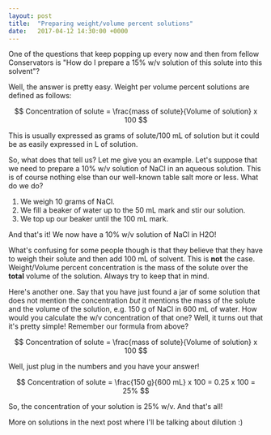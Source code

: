```yaml
---
layout: post
title:  "Preparing weight/volume percent solutions"
date:   2017-04-12 14:30:00 +0000
---
```


One of the questions that keep popping up every now and then from fellow Conservators is "How do I prepare a 15% w/v solution of this solute into this solvent"?

Well, the answer is pretty easy. Weight per volume percent solutions are defined as follows:

$$
Concentration of solute = \frac{mass of solute}{Volume of solution} x 100
$$

This is usually expressed as grams of solute/100 mL of solution but it could be as easily expressed in L of solution.

So, what does that tell us? Let me give you an example. Let's suppose that we need to prepare a 10% w/v solution of NaCl in an aqueous solution. This 
is of course nothing else than our well-known table salt more or less. What do we do?

1. We weigh 10 grams of NaCl.
2. We fill a beaker of water up to the 50 mL mark and stir our solution.
3. We top up our beaker until the 100 mL mark.

And that's it! We now have a 10% w/v solution of NaCl in H2O!

What's confusing for some people though is that they believe that they have to weigh their solute and then add 100 mL of solvent. 
This is **not** the case. Weight/Volume percent concentration is the mass of the solute over the **total** volume of the solution. Always try to keep that in mind.

Here's another one. Say that you have just found a jar of some solution that does not mention the concentration *but* it mentions the mass of the solute 
and the volume of the solution, e.g. 150 g of NaCl in 600 mL of water. How would you calculate the w/v concentration of that one? 
Well, it turns out that it's pretty simple! Remember our formula from above?

$$
Concentration of solute = \frac{mass of solute}{Volume of solution} x 100
$$
 
Well, just plug in the numbers and you have your answer!

$$
Concentration of solute = \frac{150 g}{600 mL} x 100 = 0.25 x 100 = 25%
$$

So, the concentration of your solution is 25% w/v. And that's all!

More on solutions in the next post where I'll be talking about dilution :)

